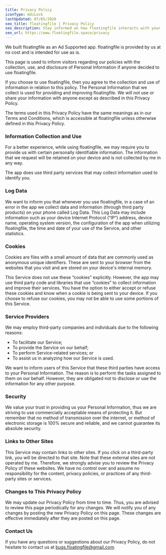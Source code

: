 ```yaml
---
title: Privacy Policy
iconType: mdiLock
lastUpdated: 07/05/2020
seo_title: floatingfile | Privacy Policy
seo_description: Stay informed on how floatingfile interacts with your data.
seo_url: https://www.floatingfile.space/privacy
---
```


We built floatingfile as an Ad Supported app. floatingfile is provided by us at no cost and is intended for use as is.

This page is used to inform visitors regarding our policies with the collection, use, and disclosure of Personal Information if anyone decided to use floatingfile.

If you choose to use floatingfile, then you agree to the collection and use of information in relation to this policy. The Personal Information that we collect is used for providing and improving floatingfile. We will not use or share your information with anyone except as described in this Privacy Policy.

The terms used in this Privacy Policy have the same meanings as in our Terms and Conditions, which is accessible at floatingfile unless otherwise defined in this Privacy Policy.

### Information Collection and Use

For a better experience, while using floatingfile, we may require you to provide us with certain personally identifiable information. The information that we request will be retained on your device and is not collected by me in any way.

The app does use third party services that may collect information used to identify you.

### Log Data

We want to inform you that whenever you use floatingfile, in a case of an error in the app we collect data and information (through third party products) on your phone called Log Data. This Log Data may include information such as your device Internet Protocol (“IP”) address, device name, operating system version, the configuration of the app when utilizing floatingfile, the time and date of your use of the Service, and other statistics.

### Cookies

Cookies are files with a small amount of data that are commonly used as anonymous unique identifiers. These are sent to your browser from the websites that you visit and are stored on your device's internal memory.

This Service does not use these “cookies” explicitly. However, the app may use third party code and libraries that use “cookies” to collect information and improve their services. You have the option to either accept or refuse these cookies and know when a cookie is being sent to your device. If you choose to refuse our cookies, you may not be able to use some portions of this Service.

### Service Providers

We may employ third-party companies and individuals due to the following reasons:

- To facilitate our Service;
- To provide the Service on our behalf;
- To perform Service-related services; or
- To assist us in analyzing how our Service is used.

We want to inform users of this Service that these third parties have access to your Personal Information. The reason is to perform the tasks assigned to them on our behalf. However, they are obligated not to disclose or use the information for any other purpose.

### Security

We value your trust in providing us your Personal Information, thus we are striving to use commercially acceptable means of protecting it. But remember that no method of transmission over the internet, or method of electronic storage is 100% secure and reliable, and we cannot guarantee its absolute security.

### Links to Other Sites

This Service may contain links to other sites. If you click on a third-party link, you will be directed to that site. Note that these external sites are not operated by me. Therefore, we strongly advise you to review the Privacy Policy of these websites. We have no control over and assume no responsibility for the content, privacy policies, or practices of any third-party sites or services.

### Changes to This Privacy Policy

We may update our Privacy Policy from time to time. Thus, you are advised to review this page periodically for any changes. We will notify you of any changes by posting the new Privacy Policy on this page. These changes are effective immediately after they are posted on this page.

### Contact Us

If you have any questions or suggestions about our Privacy Policy, do not hesitate to contact us at bugs.floatingfile@gmail.com.
